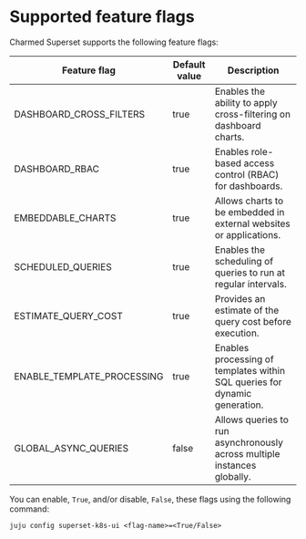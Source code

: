 # Supported feature flags

Charmed Superset supports the following feature flags:

| Feature flag                | Default value | Description                                                                 |
|-----------------------------|---------------|-----------------------------------------------------------------------------|
| DASHBOARD_CROSS_FILTERS     | true          | Enables the ability to apply cross-filtering on dashboard charts.           |
| DASHBOARD_RBAC              | true          | Enables role-based access control (RBAC) for dashboards.                    |
| EMBEDDABLE_CHARTS           | true          | Allows charts to be embedded in external websites or applications.          |
| SCHEDULED_QUERIES           | true          | Enables the scheduling of queries to run at regular intervals.              |
| ESTIMATE_QUERY_COST         | true          | Provides an estimate of the query cost before execution.                    |
| ENABLE_TEMPLATE_PROCESSING  | true          | Enables processing of templates within SQL queries for dynamic generation.  |
| GLOBAL_ASYNC_QUERIES        | false         | Allows queries to run asynchronously across multiple instances globally.    |

You can enable, `True`, and/or disable, `False`, these flags using the following command:
```
juju config superset-k8s-ui <flag-name>=<True/False>
```
